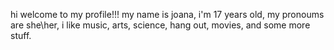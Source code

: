 hi welcome to my profile!!!
my name is joana,
i'm 17 years old,
my pronoums are she\her,
i like music, arts, science, hang out, movies, and some more stuff.
